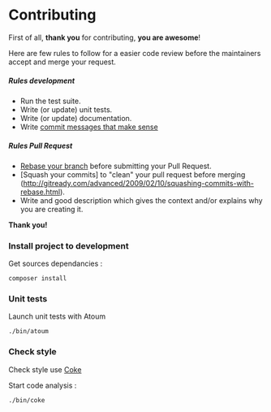 # Contributing

First of all, **thank you** for contributing, **you are awesome**!

Here are few rules to follow for a easier code review before the maintainers accept and merge your request.

##### Rules development

- Run the test suite.
- Write (or update) unit tests.
- Write (or update) documentation.
- Write [commit messages that make sense](http://tbaggery.com/2008/04/19/a-note-about-git-commit-messages.html)

##### Rules Pull Request 
- [Rebase your branch](http://git-scm.com/book/en/Git-Branching-Rebasing) before submitting your Pull Request.
- [Squash your commits] to "clean" your pull request before merging (http://gitready.com/advanced/2009/02/10/squashing-commits-with-rebase.html).
- Write and good description which gives the context and/or explains why you are creating it.

**Thank you!**


### Install project to development

Get sources dependancies :

```
composer install
```

### Unit tests

Launch unit tests with Atoum

```
./bin/atoum
```

### Check style

Check style use [Coke](https://github.com/M6Web/Coke)

Start code analysis :

```
./bin/coke
```